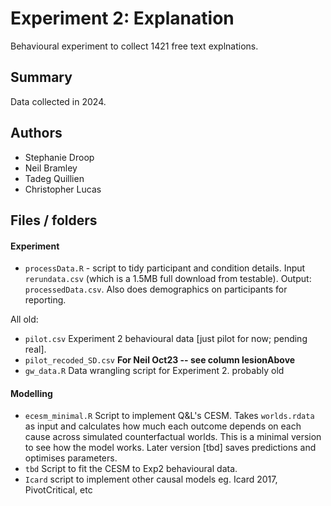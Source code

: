 # Experiment 2: Explanation

Behavioural experiment to collect 1421 free text explnations.

## Summary

Data collected in 2024.

## Authors

- Stephanie Droop
- Neil Bramley
- Tadeg Quillien
- Christopher Lucas

## Files / folders

#### Experiment

- `processData.R` - script to tidy participant and condition details. Input `rerundata.csv` (which is a 1.5MB full download from testable). Output: `processedData.csv`. Also does demographics on participants for reporting.

All old:

- `pilot.csv` Experiment 2 behavioural data [just pilot for now; pending real].
- `pilot_recoded_SD.csv` **For Neil Oct23 -- see column lesionAbove**
- `gw_data.R` Data wrangling script for Experiment 2. probably old

#### Modelling

- `ecesm_minimal.R` Script to implement Q&L's CESM. Takes `worlds.rdata` as input and calculates how much each outcome depends on each cause across simulated counterfactual worlds. This is a minimal version to see how the model works. Later version [tbd] saves predictions and optimises parameters.
- `tbd` Script to fit the CESM to Exp2 behavioural data.
- `Icard` script to implement other causal models eg. Icard 2017, PivotCritical, etc
